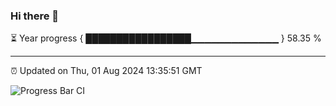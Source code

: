 ### Hi there 👋

⏳ Year progress { █████████████████▁▁▁▁▁▁▁▁▁▁▁▁▁ } 58.35 %

---

⏰ Updated on Thu, 01 Aug 2024 13:35:51 GMT

![Progress Bar CI](https://github.com/IshwaranRudhara/GIT-ACTION/workflows/Progress%20Bar%20CI/badge.svg)
